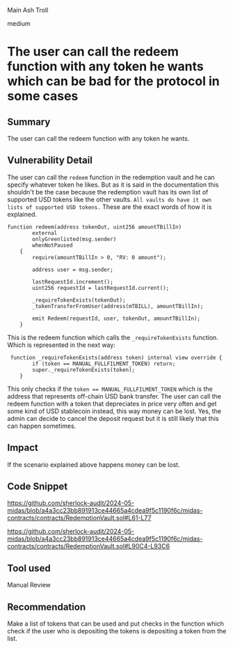 Main Ash Troll

medium

# The user can call the redeem function with any token he wants which can be bad for the protocol in some cases

## Summary
The user can call the redeem function with any token he wants.

## Vulnerability Detail
The user can call the `redeem` function in the redemption vault and he can specify whatever token he likes. But as it is said in the documentation this shouldn't be the case because the redemption vault has its own list of supported USD tokens like the other vaults.
`All vaults do have it own lists of supported USD tokens.` These are the exact words of how it is explained.
```solidity
function redeem(address tokenOut, uint256 amountTBillIn)
        external
        onlyGreenlisted(msg.sender)
        whenNotPaused
    {
        require(amountTBillIn > 0, "RV: 0 amount");

        address user = msg.sender;

        lastRequestId.increment();
        uint256 requestId = lastRequestId.current();

        _requireTokenExists(tokenOut);
        _tokenTransferFromUser(address(mTBILL), amountTBillIn);

        emit Redeem(requestId, user, tokenOut, amountTBillIn);
    }
```
This is the redeem function which calls the `_requireTokenExists` function. Which is represented in the next way:
```solidity
 function _requireTokenExists(address token) internal view override {
        if (token == MANUAL_FULLFILMENT_TOKEN) return;
        super._requireTokenExists(token);
    }
```
This only checks if the `token == MANUAL_FULLFILMENT_TOKEN` which is the address that represents off-chain USD bank transfer.
The user can call the redeem function with a token that depreciates in price very often and get some kind of USD stablecoin instead, this way money can be lost. Yes, the admin can decide to cancel the deposit request but it is still likely that this can happen sometimes.

## Impact
If the scenario explained above happens money can be lost.

## Code Snippet
https://github.com/sherlock-audit/2024-05-midas/blob/a4a3cc23bb891913ce44665a4cdea9f5c1190f6c/midas-contracts/contracts/RedemptionVault.sol#L61-L77

https://github.com/sherlock-audit/2024-05-midas/blob/a4a3cc23bb891913ce44665a4cdea9f5c1190f6c/midas-contracts/contracts/RedemptionVault.sol#L90C4-L93C6

## Tool used
Manual Review

## Recommendation
Make a list of tokens that can be used and put checks in the function which check if the user who is depositing the tokens is depositing a token from the list.
